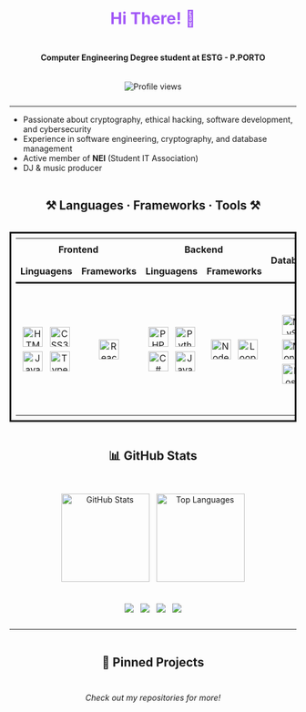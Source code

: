 <!-- Banner / Greeting -->
<h1 align="center" style="color:#a259f7; padding: 16px 0;">Hi There! <span>👋</span></h1>

<p align="center" style="padding: 8px 0;">
  <b>Computer Engineering Degree student at ESTG - P.PORTO</b>
</p>

<p align="center" style="padding: 8px 0;">
  <img src="https://komarev.com/ghpvc/?username=djDARKWAY&style=flat-square" alt="Profile views" style="padding: 4px;"/>
</p>

---

<ul style="padding-left: 24px;">
  <li>Passionate about cryptography, ethical hacking, software development, and cybersecurity</li>
  <li>Experience in software engineering, cryptography, and database management</li>
  <li>Active member of <b>NEI</b> (Student IT Association)</li>
  <li>DJ & music producer</li>
</ul>
</div>

<!-- Tech Stack -->
<h2 align="center" style="padding: 16px 0;">⚒️ Languages · Frameworks · Tools ⚒️</h2>

<table align="center" style="padding: 8px; border: 3px solid #000; border-collapse: collapse;">
  <tr>
    <td align="center" colspan="2" style="padding: 8px;"><b>Frontend</b></td>
    <td align="center" colspan="2" style="padding: 8px;"><b>Backend</b></td>
    <td align="center" rowspan="2" style="padding: 8px;"><b>Database</b></td>
    <td align="center" rowspan="2" style="padding: 8px;"><b>UI/UX & Tools</b></td>
  </tr>
  <tr style="border-bottom: 3px solid #000;">
    <td align="center" style="padding: 8px;"><b>Linguagens</b></td>
    <td align="center" style="padding: 8px;"><b>Frameworks</b></td>
    <td align="center" style="padding: 8px;"><b>Linguagens</b></td>
    <td align="center" style="padding: 8px;"><b>Frameworks</b></td>
  </tr>
  <tr>
    <!-- Frontend Languages -->
    <td align="center" style="padding: 8px;">
      <img src="https://cdn.jsdelivr.net/gh/devicons/devicon/icons/html5/html5-original.svg" height="35" alt="HTML5" style="margin: 4px;"/>
      <img src="https://cdn.jsdelivr.net/gh/devicons/devicon/icons/css3/css3-original.svg" height="35" alt="CSS3" style="margin: 4px;"/>
      <img src="https://cdn.jsdelivr.net/gh/devicons/devicon/icons/javascript/javascript-original.svg" height="35" alt="JavaScript" style="margin: 4px;"/>
      <img src="https://cdn.jsdelivr.net/gh/devicons/devicon/icons/typescript/typescript-original.svg" height="35" alt="TypeScript" style="margin: 4px;"/>
    </td>
    <!-- Frontend Frameworks -->
    <td align="center" style="padding: 8px;">
      <img src="https://cdn.jsdelivr.net/gh/devicons/devicon/icons/react/react-original.svg" height="35" alt="React" style="margin: 4px;"/>
    </td>
    <!-- Backend Languages -->
    <td align="center" style="padding: 8px;">
      <img src="https://cdn.jsdelivr.net/gh/devicons/devicon/icons/php/php-original.svg" height="35" alt="PHP" style="margin: 4px;"/>
      <img src="https://cdn.jsdelivr.net/gh/devicons/devicon/icons/python/python-original.svg" height="35" alt="Python" style="margin: 4px;"/>
      <img src="https://cdn.jsdelivr.net/gh/devicons/devicon/icons/csharp/csharp-original.svg" height="35" alt="C#" style="margin: 4px;"/>
      <img src="https://cdn.jsdelivr.net/gh/devicons/devicon/icons/java/java-original.svg" height="35" alt="Java" style="margin: 4px;"/>
    </td>
    <!-- Backend Frameworks -->
    <td align="center" style="padding: 8px;">
      <img src="https://cdn.jsdelivr.net/gh/devicons/devicon/icons/nodejs/nodejs-original.svg" height="35" alt="Node.js" style="margin: 4px;"/>
      <img src="https://i.imgur.com/JoWTwEg.png" height="35" alt="LoopBack" style="margin: 4px;"/>
    </td>
    <!-- Database -->
    <td align="center" style="padding: 8px;">
      <img src="https://cdn.jsdelivr.net/gh/devicons/devicon/icons/mysql/mysql-original.svg" height="35" alt="MySQL" style="margin: 4px;"/>
      <img src="https://cdn.jsdelivr.net/gh/devicons/devicon/icons/mongodb/mongodb-original.svg" height="35" alt="MongoDB" style="margin: 4px;"/>
      <img src="https://cdn.jsdelivr.net/gh/devicons/devicon/icons/postgresql/postgresql-original.svg" height="35" alt="PostgreSQL" style="margin: 4px;"/>
    </td>
    <!-- UI/UX Tools -->
    <td align="center" style="padding: 8px;">
      <img src="https://cdn.jsdelivr.net/gh/devicons/devicon/icons/figma/figma-original.svg" height="35" alt="Figma" style="margin: 4px;"/>
      <img src="https://cdn.jsdelivr.net/gh/devicons/devicon/icons/visualstudio/visualstudio-plain.svg" height="35" alt="Visual Studio" style="margin: 4px;"/>
      <img src="https://cdn.jsdelivr.net/gh/devicons/devicon/icons/androidstudio/androidstudio-original.svg" height="35" alt="Android Studio" style="margin: 4px;"/>
      <img src="https://cdn.jsdelivr.net/gh/devicons/devicon/icons/git/git-original.svg" height="35" alt="Git" style="margin: 4px;"/>
      <img src="https://cdn.jsdelivr.net/gh/devicons/devicon/icons/github/github-original.svg" height="35" alt="GitHub" style="margin: 4px;"/>
    </td>
  </tr>
</table>

<!-- GitHub Stats -->
<h2 align="center" style="padding: 16px 0;">📊 GitHub Stats</h2>
<p align="center" style="padding: 8px 0;">
  <img src="https://github-readme-stats.vercel.app/api?username=djDARKWAY&theme=gotham&show_icons=true&hide_border=false&count_private=true" height="155" alt="GitHub Stats" style="margin: 4px;"/>
  <img src="https://github-readme-stats.vercel.app/api/top-langs/?username=djDARKWAY&theme=gotham&show_icons=true&hide_border=false&layout=compact" height="155" alt="Top Languages" style="margin: 4px;"/>
</p>

<!-- Socials -->
<p align="center" style="padding: 8px 0;">
  <a href="https://www.linkedin.com/in/joao-coelho-759020334/" target="_blank"><img src="https://img.shields.io/badge/LinkedIn-0077B5?style=for-the-badge&logo=linkedin&logoColor=white" style="margin: 4px;"/></a>
  <a href="https://www.instagram.com/djdarkway/" target="_blank"><img src="https://img.shields.io/badge/Instagram-E4405F?style=for-the-badge&logo=instagram&logoColor=white" style="margin: 4px;"/></a>
  <a href="https://www.youtube.com/@DJDarkway" target="_blank"><img src="https://img.shields.io/badge/YouTube-FF0000?style=for-the-badge&logo=youtube&logoColor=white" style="margin: 4px;"/></a>
  <a href="https://discordapp.com/users/djdarkway/" target="_blank"><img src="https://img.shields.io/badge/Discord-5865F2?style=for-the-badge&logo=discord&logoColor=white" style="margin: 4px;"/></a>
</p>

---

<!-- Projects / Pinned -->
<h2 align="center" style="padding: 16px 0;">📌 Pinned Projects</h2>
<p align="center" style="padding: 8px 0;">
  <i>Check out my repositories for more!</i>
</p>

<!-- End -->
